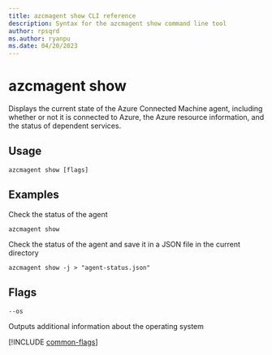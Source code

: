 ```yaml
---
title: azcmagent show CLI reference
description: Syntax for the azcmagent show command line tool
author: rpsqrd
ms.author: ryanpu
ms.date: 04/20/2023
---
```


# azcmagent show

Displays the current state of the Azure Connected Machine agent, including whether or not it is connected to Azure, the Azure resource information, and the status of dependent services.

## Usage

```
azcmagent show [flags]
```

## Examples

Check the status of the agent

```
azcmagent show
```

Check the status of the agent and save it in a JSON file in the current directory

```
azcmagent show -j > "agent-status.json"
```

## Flags

`--os`

Outputs additional information about the operating system

[!INCLUDE [common-flags](includes/azcmagent-common-flags.md)]
